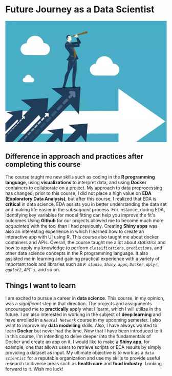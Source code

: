 # Future Journey as a Data Scientist

![Future](/docs/assets/img/future.png)

## Difference in approach and practices after completing this course

The course taught me new skills such as coding in the **R programming language**, using **visualizations** to interpret data, and using **Docker** containers to collaborate on a project. My approach to data preprocessing has changed; prior to this course, I did not place a high value on **EDA (Exploratory Data Analysis)**, but after this course, I realized that EDA is **critical** in data science. EDA assists you in better understanding the data set and making life easier in the *subsequent* process. For instance, during EDA, identifying key variables for model fitting can help you improve the fit's outcomes.Using **Github** for our projects allowed me to become much more *acquainted* with the tool than I had previously. Creating **Shiny apps** was also an interesting experience in which I learned how to create an interactive app with UI using R. This course also taught me about docker containers and APIs. Overall, the course taught me a lot about *statistics* and how to apply my knowledge to perform `classifications`, `predictions`, and other data science concepts in the R programming language. It also assisted me in learning and gaining practical experience with a variety of important tools and libraries such as *`R studio`*, *`Shiny apps`*, *`Docker`*, *`dplyr`*, *`ggplot2`*, *`API's`*, and so on.

## Things I want to learn
I am excited to pursue a career in **data science**. This course, in my opinion, was a *significant* step in that direction. The projects and assignments encouraged me to **practically** apply what I learnt, which I will utilize in the future. I am also interested in working in the subject of **deep learning** and have enrolled in a *`Neural Network`* course in my upcoming semester. I also want to improve my **data modelling** skills. Also, I have always wanted to learn **Docker** but never had the time. Now that I have been introduced to it in this course, I'm intending to delve deeper into the fundamentals of Docker and create an app on it. I would like to make a **Shiny app**, for example, one that allows users to retrieve scripts or EDA results by simply providing a dataset as input. My ultimate objective is to work as a *`data scientist`* for a reputable organization and use my skills to provide useful research to diverse areas such as **health care** and **food industry**. Looking forward to it. Wish me luck!  
